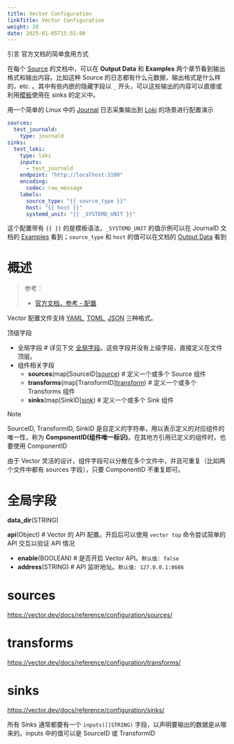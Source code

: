 ```yaml
---
title: Vector Configuration
linkTitle: Vector Configuration
weight: 20
date: 2025-01-05T15:55:00
---
```


引言 官方文档的简单食用方式

在每个 [Source](https://vector.dev/docs/reference/configuration/sources/) 的文档中，可以在 **Output Data** 和 **Examples** 两个章节看到输出格式和输出内容。比如这种 Source 的日志都有什么元数据，输出格式是什么样的，etc. 。其中有些内嵌的隐藏字段以 `_` 开头，可以这些输出的内容可以直接或利用[模板](https://vector.dev/docs/reference/configuration/template-syntax/)使用在 sinks 的定义中。

用一个简单的 Linux 中的 [Journal](/docs/6.可观测性/Logs/Journal.md) 日志采集输出到 [Loki](/docs/6.可观测性/Logs/Loki/Loki.md) 的场景进行配置演示

```yaml
sources:
  test_journald:
    type: journald
sinks:
  test_loki:
    type: loki
    inputs:
      - test_journald
    endpoint: "http://localhost:3100"
    encoding:
      codec: raw_message
    labels:
      source_type: "{{ source_type }}"
      host: "{{ host }}"
      systemd_unit: "{{ _SYSTEMD_UNIT }}"
```

这个配置带有 `{{ }}` 的是模板语法，`_SYSTEMD_UNIT` 的值示例可以在 JournalD 文档的 [Examples](https://vector.dev/docs/reference/configuration/sources/journald/#examples) 看到；`source_type` 和 `host` 的值可以在文档的 [Output Data](https://vector.dev/docs/reference/configuration/sources/journald/#output-data) 看到

# 概述

> 参考：
>
> - [官方文档，参考 - 配置](https://vector.dev/docs/reference/configuration/)

Vector 配置文件支持 [YAML](/docs/2.编程/无法分类的语言/YAML.md), [TOML](/docs/2.编程/无法分类的语言/TOML.md), [JSON](/docs/2.编程/无法分类的语言/JSON.md) 三种格式。

顶级字段

- 全局字段 # 详见下文 [全局字段](#全局字段)。这些字段并没有上级字段，直接定义在文件顶层。
- 组件相关字段
  - **sources**(map\[SourceID][source](#sources)) # 定义一个或多个 Source 组件
  - **transforms**(map\[TransformID][transform](#transforms)) # 定义一个或多个 Transforms 组件
  - **sinks**(map\[SinkID][sink](#sinks)) # 定义一个或多个 Sink 组件

> [!Note]
> SourceID, TransformID, SinkID 是自定义的字符串，用以表示定义的对应组件的唯一性，称为 **ComponentID(组件唯一标识)**。在其地方引用已定义的组件时，也要使用 ComponentID
>
> 由于 Vector 灵活的设计，组件字段可以分散在多个文件中，并且可重复（比如两个文件中都有 sources 字段），只要 ComponentID 不重复即可。

# 全局字段

**data_dir**(STRING)

**api**(Object) # Vector 的 API 配置。开启后可以使用 `vector top` 命令尝试简单的 API 交互以验证 API 情况

- **enable**(BOOLEAN) # 是否开启 Vector API。`默认值: false`
- **address**(STRING) # API 监听地址。`默认值: 127.0.0.1:8686`

# sources

https://vector.dev/docs/reference/configuration/sources/

# transforms

https://vector.dev/docs/reference/configuration/transforms/

# sinks

https://vector.dev/docs/reference/configuration/sinks/

所有 Sinks 通常都要有一个 `inputs([]STRING)` 字段，以声明要输出的数据是从哪来的。inputs 中的值可以是 SourceID 或 TransformID
